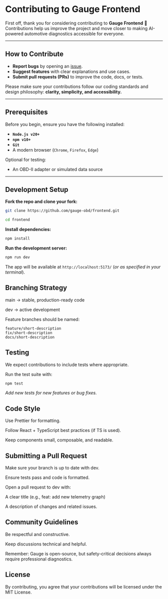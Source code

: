 # Contributing to Gauge Frontend

First off, thank you for considering contributing to **Gauge Frontend** 🖤  
Contributions help us improve the project and move closer to making AI-powered automotive diagnostics accessible for everyone.  

---

## How to Contribute

- **Report bugs** by opening an [issue](../../issues).  
- **Suggest features** with clear explanations and use cases.  
- **Submit pull requests (PRs)** to improve the code, docs, or tests.  

Please make sure your contributions follow our coding standards and design philosophy: **clarity, simplicity, and accessibility.**  

---

## Prerequisites

Before you begin, ensure you have the following installed:  

- **`Node.js v20+`**  
- **`npm v10+`**  
- **`Git`**  
- A modern browser (`Chrome`, `Firefox`, `Edge`)  

Optional for testing:  
- An OBD-II adapter or simulated data source  

---

## Development Setup

**Fork the repo and clone your fork:**
   ```bash
   git clone https://github.com/gauge-obd/frontend.git
   ```

   ```bash
   cd frontend
   ```
**Install dependencies:**

```bash
npm install
```
**Run the development server:**

```bash
npm run dev
```
The app will be available at `http://localhost:5173/` (*or as specified in your terminal*).

## Branching Strategy
main → stable, production-ready code

dev → active development

Feature branches should be named:

```arduino
feature/short-description
fix/short-description
docs/short-description
```

## Testing
We expect contributions to include tests where appropriate.

Run the test suite with:

```bash
npm test
```

*Add new tests for new features or bug fixes.*

## Code Style
Use Prettier for formatting.

Follow React + TypeScript best practices (if TS is used).

Keep components small, composable, and readable.

## Submitting a Pull Request
Make sure your branch is up to date with dev.

Ensure tests pass and code is formatted.

Open a pull request to dev with:

A clear title (e.g., feat: add new telemetry graph)

A description of changes and related issues.

## Community Guidelines
Be respectful and constructive.

Keep discussions technical and helpful.

Remember: Gauge is open-source, but safety-critical decisions always require professional diagnostics.

## License
By contributing, you agree that your contributions will be licensed under the MIT License.
